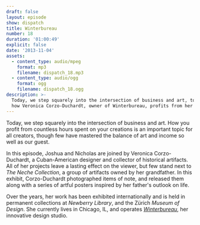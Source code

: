 ```yaml
---
draft: false
layout: episode
show: dispatch
title: Winterbureau
number: 18
duration: '01:00:49'
explicit: false
date: '2013-11-04'
assets:
  - content_type: audio/mpeg
    format: mp3
    filename: dispatch_18.mp3
  - content_type: audio/ogg
    format: ogg
    filename: dispatch_18.ogg
description: >-
  Today, we step squarely into the intersection of business and art, to discuss
  how Veronica Corzo-Duchardt, owner of Winterbureau, profits from her passion.
---
```

Today, we step squarely into the intersection of business and art. How you profit from countless hours spent on your creations is an important topic for all creators, though few have mastered the balance of art and income so well as our guest.

In this episode, Joshua and Nicholas are joined by Veronica Corzo-Duchardt, a Cuban-American designer and collector of historical artifacts. All of her projects leave a lasting effect on the viewer, but few stand next to _The Neche Collection_, a group of artifacts owned by her grandfather. In this exhibit, Corzo-Duchardt photographed items of note, and released them along with a series of artful posters inspired by her father's outlook on life.

Over the years, her work has been exhibited internationally and is held in permanent collections at _Newberry Library_, and the Zürich _Museum of Design_. She currently lives in Chicago, IL, and operates [_Winterbureau_](http://winterbureau.com), her innovative design studio.